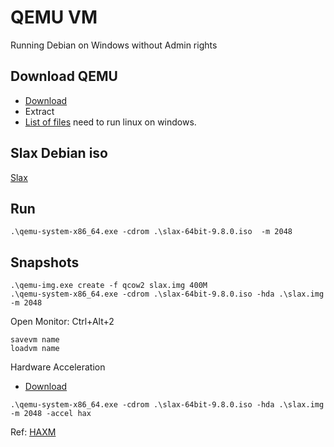 # QEMU VM

Running Debian on Windows without Admin rights

Download QEMU
-
* [Download](https://qemu.weilnetz.de/w64/)
* Extract
* [List of files](https://github.com/EN10/QEMU-VM/blob/master/filelist.txt) need to run linux on windows.    

Slax Debian iso
-
[Slax](https://www.slax.org/#purchase)

Run
-
    .\qemu-system-x86_64.exe -cdrom .\slax-64bit-9.8.0.iso  -m 2048
 
 Snapshots
-
    .\qemu-img.exe create -f qcow2 slax.img 400M
    .\qemu-system-x86_64.exe -cdrom .\slax-64bit-9.8.0.iso -hda .\slax.img -m 2048
    
Open Monitor:	Ctrl+Alt+2
    
    savevm name
    loadvm name

Hardware Acceleration

*    [Download](https://github.com/intel/haxm/releases)

    .\qemu-system-x86_64.exe -cdrom .\slax-64bit-9.8.0.iso -hda .\slax.img -m 2048 -accel hax

Ref:      [HAXM](https://www.qemu.org/2017/11/22/haxm-usage-windows)  
